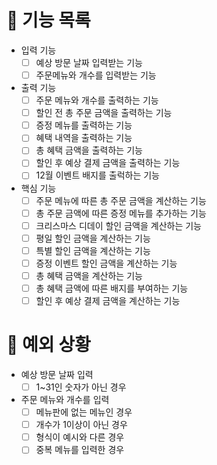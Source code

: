 # 📄 기능 목록

- 입력 기능
  - [ ] 예상 방문 날짜 입력받는 기능
  - [ ] 주문메뉴와 개수를 입력받는 기능
- 출력 기능
  - [ ] 주문 메뉴와 개수를 출력하는 기능
  - [ ] 할인 전 총 주문 금액을 출력하는 기능
  - [ ] 증정 메뉴를 출력하는 기능
  - [ ] 혜택 내역을 출력하는 기능
  - [ ] 총 혜택 금액을 출력하는 기능
  - [ ] 할인 후 예상 결제 금액을 출력하는 기능
  - [ ] 12월 이벤트 배지를 출럭하는 기능
- 핵심 기능
  - [ ] 주문 메뉴에 따른 총 주문 금액을 계산하는 기능
  - [ ] 총 주문 금액에 따른 증정 메뉴를 추가하는 기능
  - [ ] 크리스마스 디데이 할인 금액을 계산하는 기능
  - [ ] 평일 할인 금액을 계산하는 기능
  - [ ] 특별 할인 금액을 계산하는 기능
  - [ ] 증정 이벤트 할인 금액을 계산하는 기능
  - [ ] 총 혜택 금액을 계산하는 기능
  - [ ] 총 혜택 금액에 따른 배지를 부여하는 기능
  - [ ] 할인 후 예상 결제 금액을 계산하는 기능

# 🎯 예외 상황

- 예상 방문 날짜 입력
  - [ ] 1~31인 숫자가 아닌 경우
- 주문 메뉴와 개수를 입력
  - [ ] 메뉴판에 없는 메뉴인 경우
  - [ ] 개수가 1이상이 아닌 경우
  - [ ] 형식이 예시와 다른 경우
  - [ ] 중복 메뉴를 입력한 경우
